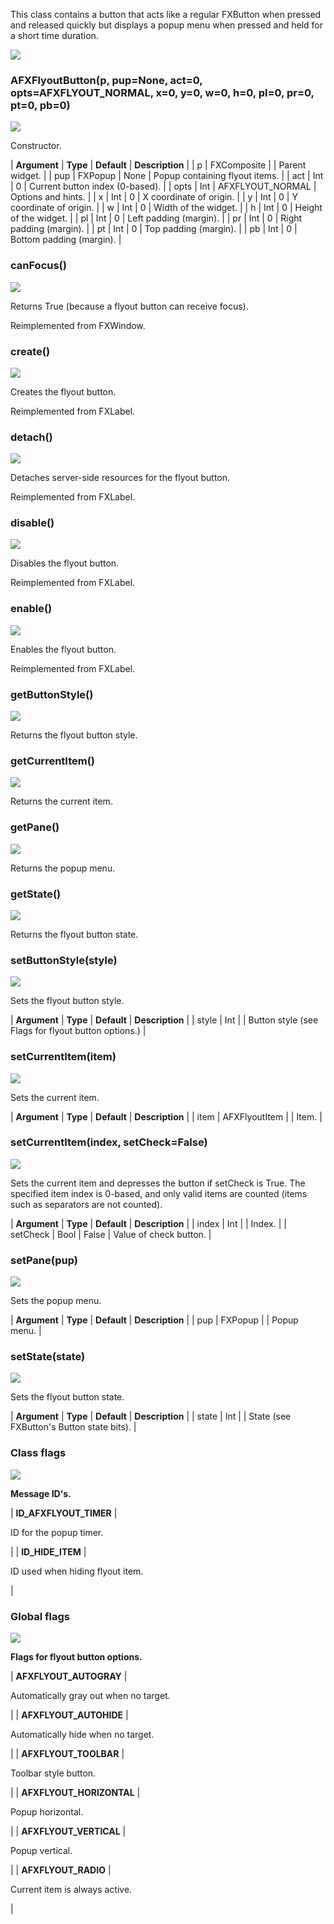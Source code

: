 This class contains a button that acts like a regular FXButton when pressed and released quickly but displays a popup menu when pressed and held for a short time duration.

![](https://help.3ds.com/2023/English/DSSIMULIA_Established/SIMACAERefImages/gui-afxflyoutbutton.png)

### AFXFlyoutButton(p, pup=None, act=0, opts=AFXFLYOUT_NORMAL, x=0, y=0, w=0, h=0, pl=0, pr=0, pt=0, pb=0)

![](https://help.3ds.com/2023/English/DSSIMULIA_Established/IconsReference/butix_top_wline.png)

Constructor.

| **Argument** | **Type** | **Default** | **Description** |
| p | FXComposite | | Parent widget. |
| pup | FXPopup | None | Popup containing flyout items. |
| act | Int | 0 | Current button index (0-based). |
| opts | Int | AFXFLYOUT_NORMAL | Options and hints. |
| x | Int | 0 | X coordinate of origin. |
| y | Int | 0 | Y coordinate of origin. |
| w | Int | 0 | Width of the widget. |
| h | Int | 0 | Height of the widget. |
| pl | Int | 0 | Left padding (margin). |
| pr | Int | 0 | Right padding (margin). |
| pt | Int | 0 | Top padding (margin). |
| pb | Int | 0 | Bottom padding (margin). |

### canFocus()

![](https://help.3ds.com/2023/English/DSSIMULIA_Established/IconsReference/butix_top_wline.png)

Returns True (because a flyout button can receive focus).

Reimplemented from FXWindow.

### create()

![](https://help.3ds.com/2023/English/DSSIMULIA_Established/IconsReference/butix_top_wline.png)

Creates the flyout button.

Reimplemented from FXLabel.

### detach()

![](https://help.3ds.com/2023/English/DSSIMULIA_Established/IconsReference/butix_top_wline.png)

Detaches server-side resources for the flyout button.

Reimplemented from FXLabel.

### disable()

![](https://help.3ds.com/2023/English/DSSIMULIA_Established/IconsReference/butix_top_wline.png)

Disables the flyout button.

Reimplemented from FXLabel.

### enable()

![](https://help.3ds.com/2023/English/DSSIMULIA_Established/IconsReference/butix_top_wline.png)

Enables the flyout button.

Reimplemented from FXLabel.

### getButtonStyle()

![](https://help.3ds.com/2023/English/DSSIMULIA_Established/IconsReference/butix_top_wline.png)

Returns the flyout button style.

### getCurrentItem()

![](https://help.3ds.com/2023/English/DSSIMULIA_Established/IconsReference/butix_top_wline.png)

Returns the current item.

### getPane()

![](https://help.3ds.com/2023/English/DSSIMULIA_Established/IconsReference/butix_top_wline.png)

Returns the popup menu.

### getState()

![](https://help.3ds.com/2023/English/DSSIMULIA_Established/IconsReference/butix_top_wline.png)

Returns the flyout button state.

### setButtonStyle(style)

![](https://help.3ds.com/2023/English/DSSIMULIA_Established/IconsReference/butix_top_wline.png)

Sets the flyout button style.

| **Argument** | **Type** | **Default** | **Description** |
| style | Int | | Button style (see Flags for flyout button options.) |

### setCurrentItem(item)

![](https://help.3ds.com/2023/English/DSSIMULIA_Established/IconsReference/butix_top_wline.png)

Sets the current item.

| **Argument** | **Type** | **Default** | **Description** |
| item | AFXFlyoutItem | | Item. |

### setCurrentItem(index, setCheck=False)

![](https://help.3ds.com/2023/English/DSSIMULIA_Established/IconsReference/butix_top_wline.png)

Sets the current item and depresses the button if setCheck is True. The specified item index is 0-based, and only valid items are counted (items such as separators are not counted).

| **Argument** | **Type** | **Default** | **Description** |
| index | Int | | Index. |
| setCheck | Bool | False | Value of check button. |

### setPane(pup)

![](https://help.3ds.com/2023/English/DSSIMULIA_Established/IconsReference/butix_top_wline.png)

Sets the popup menu.

| **Argument** | **Type** | **Default** | **Description** |
| pup | FXPopup | | Popup menu. |

### setState(state)

![](https://help.3ds.com/2023/English/DSSIMULIA_Established/IconsReference/butix_top_wline.png)

Sets the flyout button state.

| **Argument** | **Type** | **Default** | **Description** |
| state | Int | | State (see FXButton's Button state bits). |

### Class flags

![](https://help.3ds.com/2023/English/DSSIMULIA_Established/IconsReference/butix_top_wline.png)

**Message ID's.**

| **ID_AFXFLYOUT_TIMER** |

ID for the popup timer.

|
| **ID_HIDE_ITEM** |

ID used when hiding flyout item.

|

### Global flags

![](https://help.3ds.com/2023/English/DSSIMULIA_Established/IconsReference/butix_top_wline.png)

**Flags for flyout button options.**

| **AFXFLYOUT_AUTOGRAY** |

Automatically gray out when no target.

|
| **AFXFLYOUT_AUTOHIDE** |

Automatically hide when no target.

|
| **AFXFLYOUT_TOOLBAR** |

Toolbar style button.

|
| **AFXFLYOUT_HORIZONTAL** |

Popup horizontal.

|
| **AFXFLYOUT_VERTICAL** |

Popup vertical.

|
| **AFXFLYOUT_RADIO** |

Current item is always active.

|
